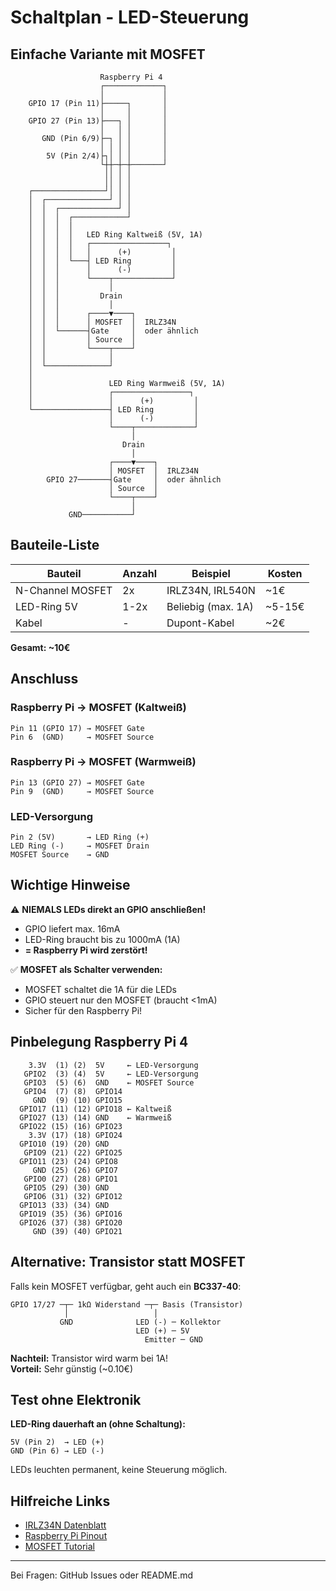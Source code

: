 # Schaltplan - LED-Steuerung

## Einfache Variante mit MOSFET

```
                    Raspberry Pi 4
                    ┌─────────────┐
                    │             │
    GPIO 17 (Pin 11)├─────┐       │
                    │     │       │
    GPIO 27 (Pin 13)├───┐ │       │
                    │   │ │       │
       GND (Pin 6/9)├─┐ │ │       │
                    │ │ │ │       │
        5V (Pin 2/4)├┐│ │ │       │
                    └┼┼─┼─┼───────┘
                     ││ │ │
                     ││ │ │
    ┌────────────────┘│ │ │
    │  ┌──────────────┘ │ │
    │  │  ┌─────────────┘ │
    │  │  │  ┌────────────┘
    │  │  │  │
    │  │  │  │   LED Ring Kaltweiß (5V, 1A)
    │  │  │  │   ┌─────────────────┐
    │  │  │  │   │      (+)         │
    │  │  │  └───┤ LED Ring         │
    │  │  │      │      (-)         │
    │  │  │      └────┬─────────────┘
    │  │  │           │
    │  │  │         Drain
    │  │  │           │
    │  │  │      ┌────▼────┐
    │  │  │      │ MOSFET  │  IRLZ34N
    │  │  └──────┤Gate     │  oder ähnlich
    │  │         │ Source  │
    │  │         └────┬────┘
    │  │              │
    │  └──────────────┘
    │
    │                 LED Ring Warmweiß (5V, 1A)
    │                 ┌─────────────────┐
    │                 │      (+)         │
    └─────────────────┤ LED Ring         │
                      │      (-)         │
                      └────┬─────────────┘
                           │
                         Drain
                           │
                      ┌────▼────┐
                      │ MOSFET  │  IRLZ34N
        GPIO 27───────┤Gate     │  oder ähnlich
                      │ Source  │
                      └────┬────┘
                           │
             GND───────────┘
```

## Bauteile-Liste

| Bauteil | Anzahl | Beispiel | Kosten |
|---------|--------|----------|--------|
| N-Channel MOSFET | 2x | IRLZ34N, IRL540N | ~1€ |
| LED-Ring 5V | 1-2x | Beliebig (max. 1A) | ~5-15€ |
| Kabel | - | Dupont-Kabel | ~2€ |

**Gesamt: ~10€**

## Anschluss

### Raspberry Pi → MOSFET (Kaltweiß)

```
Pin 11 (GPIO 17) → MOSFET Gate
Pin 6  (GND)     → MOSFET Source
```

### Raspberry Pi → MOSFET (Warmweiß)

```
Pin 13 (GPIO 27) → MOSFET Gate
Pin 9  (GND)     → MOSFET Source
```

### LED-Versorgung

```
Pin 2 (5V)       → LED Ring (+)
LED Ring (-)     → MOSFET Drain
MOSFET Source    → GND
```

## Wichtige Hinweise

⚠️ **NIEMALS LEDs direkt an GPIO anschließen!**
- GPIO liefert max. 16mA
- LED-Ring braucht bis zu 1000mA (1A)
- **= Raspberry Pi wird zerstört!**

✅ **MOSFET als Schalter verwenden:**
- MOSFET schaltet die 1A für die LEDs
- GPIO steuert nur den MOSFET (braucht <1mA)
- Sicher für den Raspberry Pi!

## Pinbelegung Raspberry Pi 4

```
    3.3V  (1) (2)  5V     ← LED-Versorgung
   GPIO2  (3) (4)  5V     ← LED-Versorgung
   GPIO3  (5) (6)  GND    ← MOSFET Source
   GPIO4  (7) (8)  GPIO14
     GND  (9) (10) GPIO15
  GPIO17 (11) (12) GPIO18 ← Kaltweiß
  GPIO27 (13) (14) GND    ← Warmweiß
  GPIO22 (15) (16) GPIO23
    3.3V (17) (18) GPIO24
  GPIO10 (19) (20) GND
   GPIO9 (21) (22) GPIO25
  GPIO11 (23) (24) GPIO8
     GND (25) (26) GPIO7
   GPIO0 (27) (28) GPIO1
   GPIO5 (29) (30) GND
   GPIO6 (31) (32) GPIO12
  GPIO13 (33) (34) GND
  GPIO19 (35) (36) GPIO16
  GPIO26 (37) (38) GPIO20
     GND (39) (40) GPIO21
```

## Alternative: Transistor statt MOSFET

Falls kein MOSFET verfügbar, geht auch ein **BC337-40**:

```
GPIO 17/27 ─┬─ 1kΩ Widerstand ─┬─ Basis (Transistor)
            │                   │
           GND              LED (-) ─ Kollektor
                            LED (+) ─ 5V
                              Emitter ─ GND
```

**Nachteil:** Transistor wird warm bei 1A!  
**Vorteil:** Sehr günstig (~0.10€)

## Test ohne Elektronik

**LED-Ring dauerhaft an (ohne Schaltung):**

```
5V (Pin 2)  → LED (+)
GND (Pin 6) → LED (-)
```

LEDs leuchten permanent, keine Steuerung möglich.

## Hilfreiche Links

- [IRLZ34N Datenblatt](https://www.infineon.com/dgdl/irlz34npbf.pdf)
- [Raspberry Pi Pinout](https://pinout.xyz)
- [MOSFET Tutorial](https://learn.sparkfun.com/tutorials/transistors)

---

Bei Fragen: GitHub Issues oder README.md